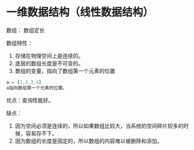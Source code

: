 # 一维数据结构（线性数据结构）

数组： 数组定长

数组特性：

1. 存储在物理空间上是连续的。
2. 底层的数组长度是不可变的。
3. 数组的变量，指向了数组第一个元素的位置

```js
a = [1,2,3,4]
a指向数组第一个元素的位置。
```

优点：查询性能好。

缺点：

1. 因为空间必须是连续的，所以如果数组比较大，当系统的空间碎片较多的时候，容易存不下。
2. 因为数组的长度是固定的，所以数组的内容难以被删除和添加。

